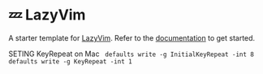 # 💤 LazyVim

A starter template for [LazyVim](https://github.com/LazyVim/LazyVim).
Refer to the [documentation](https://lazyvim.github.io/installation) to get started.

SETING KeyRepeat on Mac
`
defaults write -g InitialKeyRepeat -int 8
defaults write -g KeyRepeat -int 1`
